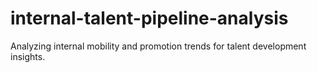 # internal-talent-pipeline-analysis
Analyzing internal mobility and promotion trends for talent development insights.
